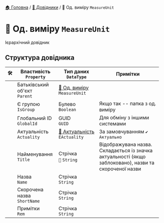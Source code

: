 ﻿[🏠 Головна](../README.MD) / [📘 Довідники](./README.MD) / 📘 Од. виміру `MeasureUnit`

# 📘 Од. виміру `MeasureUnit`
Ієрархічний довідник

## Структура довідника

|🛠️| Властивість </br> `Property` | Тип даних </br> `DataType` | Примітки |
|---|---|---|---|
|| Батьківський об'єкт </br> `Parent` | [📘 Од. виміру](./Nomenclature.md) </br> `MeasureUnit` |  |
|| Є групою </br> `IsGroup` | Булево </br> `Boolean` | Якщо так -- папка з од. виміру |
|| Глобальний ID </br> `GlobalId` | GUID </br> `GUID` | Для обміну з іншими системами |
|| Актуальність </br> `Actuality` | [🎲 Актуальність](../Enums/EActuality.md) </br> `EActuality` | За замовчуванням `✔️ Актуально` |
|| Найменування </br> `Title` | Стрічка </br> `🔧` `String` | Відображувана назва. Складається із значка актуальності (якщо заблоковано), назви та скороченої назви |
|| Назва </br> `Name` | Стрічка </br> `String` |  |
|| Скорочена назва </br> `ShortName` | Стрічка </br> `String` |  |
|| Примітки </br> `Rem` | Стрічка </br> `String` |  |
